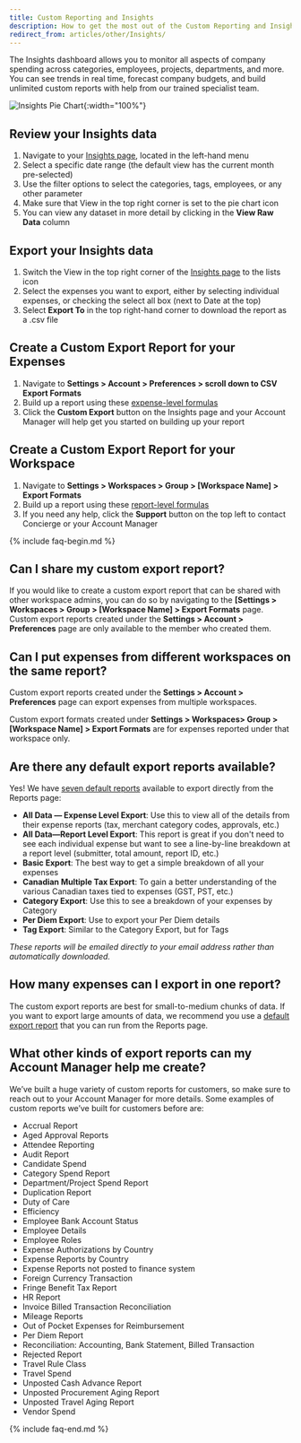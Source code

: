 ```yaml
---
title: Custom Reporting and Insights
description: How to get the most out of the Custom Reporting and Insights
redirect_from: articles/other/Insights/
---
```

<!-- The lines above are required by Jekyll to process the .md file -->

The Insights dashboard allows you to monitor all aspects of company spending across categories, employees, projects, departments, and more. You can see trends in real time, forecast company budgets, and build unlimited custom reports with help from our trained specialist team. 

![Insights Pie Chart](https://help.expensify.com/assets/images/insights-chart.png){:width="100%"}
## Review your Insights data

1. Navigate to your [Insights page](https://www.expensify.com/expenses?param={"fromInsightsTab":true,"viewMode":"charts"}), located in the left-hand menu
2. Select a specific date range (the default view has the current month pre-selected) 
3. Use the filter options to select the categories, tags, employees, or any other parameter
4. Make sure that View in the top right corner is set to the pie chart icon
5. You can view any dataset in more detail by clicking in the **View Raw Data** column 

## Export your Insights data  

1. Switch the View in the top right corner of the [Insights page](https://www.expensify.com/expenses?param={"fromInsightsTab":true,"viewMode":"charts"}) to the lists icon
2. Select the expenses you want to export, either by selecting individual expenses, or checking the select all box (next to Date at the top)
3. Select **Export To** in the top right-hand corner to download the report as a .csv file 

## Create a Custom Export Report for your Expenses

1. Navigate to **Settings > Account > Preferences > scroll down to CSV Export Formats** 
2. Build up a report using these [expense-level formulas](https://help.expensify.com/articles/expensify-classic/spending-insights/Custom-Templates#expense-level)
3. Click the **Custom Export** button on the Insights page and your Account Manager will help get you started on building up your report  

## Create a Custom Export Report for your Workspace

1. Navigate to **Settings > Workspaces > Group > [Workspace Name] > Export Formats** 
2. Build up a report using these [report-level formulas](https://help.expensify.com/articles/expensify-classic/spending-insights/Custom-Templates#report-level)
3. If you need any help, click the **Support** button on the top left to contact Concierge or your Account Manager

{% include faq-begin.md %}

## Can I share my custom export report? 

If you would like to create a custom export report that can be shared with other workspace admins, you can do so by navigating to the **[Settings > Workspaces > Group > [Workspace Name] > Export Formats** page. Custom export reports created under the **Settings > Account > Preferences** page are only available to the member who created them.

## Can I put expenses from different workspaces on the same report? 

Custom export reports created under the **Settings > Account > Preferences** page can export expenses from multiple workspaces. 

Custom export formats created under **Settings > Workspaces> Group > [Workspace Name] > Export Formats** are for expenses reported under that workspace only. 

## Are there any default export reports available?

Yes! We have [seven default reports](https://help.expensify.com/articles/expensify-classic/spending-insights/Default-Export-Templates) available to export directly from the Reports page: 

- **All Data — Expense Level Export**: Use this to view all of the details from their expense reports (tax, merchant category codes, approvals, etc.)
- **All Data—Report Level Export**: This report is great if you don't need to see each individual expense but want to see a line-by-line breakdown at a report level (submitter, total amount, report ID, etc.)
- **Basic Export**: The best way to get a simple breakdown of all your expenses
- **Canadian Multiple Tax Export**: To gain a better understanding of the various Canadian taxes tied to expenses (GST, PST, etc.)
- **Category Export**: Use this to see a breakdown of your expenses by Category
- **Per Diem Export**: Use to export your Per Diem details
- **Tag Export**: Similar to the Category Export, but for Tags

*These reports will be emailed directly to your email address rather than automatically downloaded.* 

## How many expenses can I export in one report? 
The custom export reports are best for small-to-medium chunks of data. If you want to export large amounts of data, we recommend you use a [default export report](https://help.expensify.com/articles/expensify-classic/spending-insights/Default-Export-Templates) that you can run from the Reports page.  

## What other kinds of export reports can my Account Manager help me create? 

We’ve built a huge variety of custom reports for customers, so make sure to reach out to your Account Manager for more details. Some examples of custom reports we’ve built for customers before are: 
- Accrual Report
- Aged Approval Reports
- Attendee Reporting
- Audit Report
- Candidate Spend
- Category Spend Report
- Department/Project Spend Report
- Duplication Report
- Duty of Care
- Efficiency 
- Employee Bank Account Status
- Employee Details
- Employee Roles
- Expense Authorizations by Country
- Expense Reports by Country
- Expense Reports not posted to finance system
- Foreign Currency Transaction
- Fringe Benefit Tax Report
- HR Report
- Invoice Billed Transaction Reconciliation
- Mileage Reports
- Out of Pocket Expenses for Reimbursement
- Per Diem Report
- Reconciliation: Accounting, Bank Statement, Billed Transaction
- Rejected Report
- Travel Rule Class
- Travel Spend
- Unposted Cash Advance Report
- Unposted Procurement Aging Report
- Unposted Travel Aging Report
- Vendor Spend

{% include faq-end.md %}
